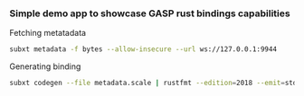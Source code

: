 ### Simple demo app to showcase GASP rust bindings capabilities

Fetching metatadata
```bash
subxt metadata -f bytes --allow-insecure --url ws://127.0.0.1:9944
```

Generating binding
```bash
subxt codegen --file metadata.scale | rustfmt --edition=2018 --emit=stdout > src/gasp/gasp_bindings.rs
```


